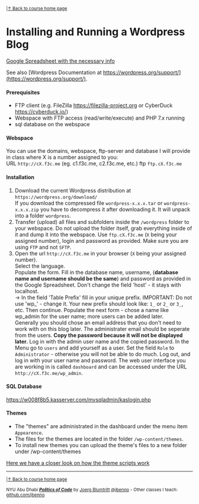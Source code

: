 <sup>|[&uarr; Back to course home page](/README.md)</sup>  
# Installing and Running a Wordpress Blog

[Google Spreadsheet with the necessary info](https://docs.google.com/spreadsheets/d/118Fu6Br2QPHFbI8Zc8nGP0wuzAbDL70zWBIL62IieTw/edit?usp=sharing)

See also [Wordpress Documentation at https://wordpress.org/support/](https://wordpress.org/support/).

#### Prerequisites
- FTP client (e.g. FileZilla https://filezilla-project.org or CyberDuck https://cyberduck.io/)
- Webspace with FTP access (read/write/execute) and PHP 7.x running
- sql database on the webspace

#### Webspace
You can use the domains, webspace, ftp-server and database I will provide in class where X is a number assigned to you:  
URL `http://cX.f3c.me`  (eg. c1.f3c.me, c2.f3c.me, etc.)
ftp `ftp.cX.f3c.me`

#### Installation
1. Download the current Wordpress distribution at `https://wordpress.org/download/`  
If you download the compressed file `wordpress-x.x.x.tar` or `wordpress-x.x.x.zip` you have to decompress it after downloading it. It will unpack into a folder `wordpress`.
2. Transfer (upload) all files and subfolders inside the `/wordpress` folder to your webspace. Do not upload the folder itself, grab everything inside of it and dump it into the webspace. Use `ftp.cX.f3c.me` (`X` being your assigned number), login and password as provided. Make sure you are using `FTP` and not `SFTP`. 
3. Open the url `http://cX.f3c.me` in your browser (`X` being your assigned number).  
  Select the language.  
  Populate the form. Fill in the database name, username, (**database name and username should be the same**) and password as provided in the Google Spreadsheet. Don't change the field 'host' - it stays with localhost.  
  -> In the field 'Table Prefix' fill in your unique prefix. IMPORTANT: Do not use 'wp_' - change it. Your new prefix should look like: `1_` or `2_` or `3_`, etc. 
  Then continue.
  Populate the next form - chose a name like wp_admin for the user name; more users can be added later.  
  Generally you should chose an email address that you don't need to work with on this blog later. The administrater email should be seperate from the users.
  **Copy the password because it will not be displayed later.**
  Log in with the admin user name and the copied password.
  In the Menu go to `users` and add yourself as a user. Set the field `Role` to `Administrator` - otherwise you will not be able to do much.
  Log out, and log in with your user name and password.
  The web user interface you are working in is called `dashboard` and can be accessed under the URL `http://cX.f3c.me/wp_admin`.
  
#### SQL Database
https://w008f8b5.kasserver.com/mysqladmin/kaslogin.php
  
#### Themes
- The "themes" are administrated in the dashboard under the menu item `Appearence`.
- The files for the themes are located in the folder `/wp-content/themes`.
- To install new themes you can upload the theme's files to a new folder under /wp-content/themes

[Here we have a closer look on how the theme scripts work](/files/wp/README.md)


***

<sup>|[&uarr; Back to course home page](/README.md)</sup>  
  
<sup>NYU Abu Dhabi ***[Politics of Code](/README.md)*** by [Joerg Blumtritt](https://jbenno.net) [@jbenno](https://twitter.com/jbenno) - Other classes I teach: [github.com/jbenno](https://github.com/jbenno/teaching/blob/master/README.md)</sup>

